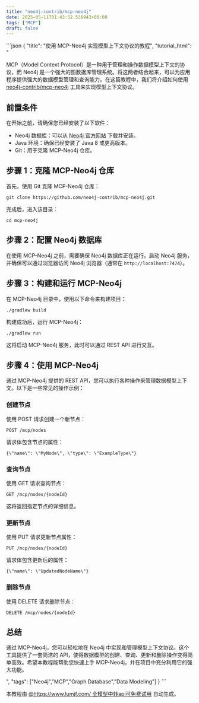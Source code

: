 ```yaml
---
title: "neo4j-contrib/mcp-neo4j"
date: 2025-05-11T01:43:52.538943+00:00
tags: ["MCP"]
draft: false
---
```


<p>```json
{
  "title": "使用 MCP-Neo4j 实现模型上下文协议的教程",
  "tutorial_html": "<p>MCP（Model Context Protocol）是一种用于管理和操作数据模型上下文的协议，而 Neo4j 是一个强大的图数据库管理系统。将这两者结合起来，可以为应用程序提供强大的数据模型管理和查询能力。在这篇教程中，我们将介绍如何使用 <a href='https://github.com/neo4j-contrib/mcp-neo4j'>neo4j-contrib/mcp-neo4j</a> 工具来实现模型上下文协议。</p><h2>前置条件</h2><p>在开始之前，请确保您已经安装了以下软件：<ul><li>Neo4j 数据库：可以从 <a href='https://neo4j.com/download/'>Neo4j 官方网站</a> 下载并安装。</li><li>Java 环境：确保已经安装了 Java 8 或更高版本。</li><li>Git：用于克隆 MCP-Neo4j 仓库。</li></ul></p><h2>步骤 1：克隆 MCP-Neo4j 仓库</h2><p>首先，使用 Git 克隆 MCP-Neo4j 仓库：<pre><code>git clone https://github.com/neo4j-contrib/mcp-neo4j.git</code></pre>完成后，进入该目录：<pre><code>cd mcp-neo4j</code></pre></p><h2>步骤 2：配置 Neo4j 数据库</h2><p>在使用 MCP-Neo4j 之前，需要确保 Neo4j 数据库正在运行。启动 Neo4j 服务，并确保可以通过浏览器访问 Neo4j 浏览器（通常在 <code>http://localhost:7474</code>）。</p><h2>步骤 3：构建和运行 MCP-Neo4j</h2><p>在 MCP-Neo4j 目录中，使用以下命令来构建项目：<pre><code>./gradlew build</code></pre>构建成功后，运行 MCP-Neo4j：<pre><code>./gradlew run</code></pre>这将启动 MCP-Neo4j 服务，此时可以通过 REST API 进行交互。</p><h2>步骤 4：使用 MCP-Neo4j</h2><p>通过 MCP-Neo4j 提供的 REST API，您可以执行各种操作来管理数据模型上下文。以下是一些常见的操作示例：</p><h3>创建节点</h3><p>使用 POST 请求创建一个新节点：</p><pre><code>POST /mcp/nodes</code></pre><p>请求体包含节点的属性：</p><pre><code>{\"name\": \"MyNode\", \"type\": \"ExampleType\"}</code></pre><h3>查询节点</h3><p>使用 GET 请求查询节点：</p><pre><code>GET /mcp/nodes/{nodeId}</code></pre><p>这将返回指定节点的详细信息。</p><h3>更新节点</h3><p>使用 PUT 请求更新节点属性：</p><pre><code>PUT /mcp/nodes/{nodeId}</code></pre><p>请求体包含更新后的属性：</p><pre><code>{\"name\": \"UpdatedNodeName\"}</code></pre><h3>删除节点</h3><p>使用 DELETE 请求删除节点：</p><pre><code>DELETE /mcp/nodes/{nodeId}</code></pre><h2>总结</h2><p>通过 MCP-Neo4j，您可以轻松地在 Neo4j 中实现和管理模型上下文协议。这个工具提供了一套简洁的 API，使得数据模型的创建、查询、更新和删除操作变得简单高效。希望本教程能帮助您快速上手 MCP-Neo4j，并在项目中充分利用它的强大功能。</p>",
  "tags": ["Neo4j","MCP","Graph Database","Data Modeling"]
}
```</p><p>本教程由 <a href="https://www.lumjf.com/" target="_blank">@https://www.lumjf.com/ 全模型中转api可免费试用</a> 自动生成。</p>